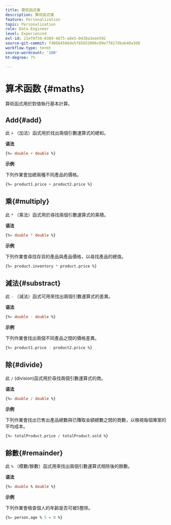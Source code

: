 ```yaml
---
title: 算術函式庫
description: 算術函式庫
feature: Personalization
topic: Personalization
role: Data Engineer
level: Experienced
exl-id: 21ef8f50-8389-4675-a8e5-0438a3eee592
source-git-commit: f4068450dde5f85652096c09e7f817dbab40a3d8
workflow-type: tm+mt
source-wordcount: '180'
ht-degree: 7%

---
```


# 算术函数 {#maths}

算術函式用於對值執行基本計算。

## Add{#add}

此 `+` （加法）函式用於找出兩個引數運算式的總和。

**语法**

```sql
{%= double + double %}
```

**示例**

下列作業會加總兩種不同產品的價格。

```sql
{%= product1.price + product2.price %}
```

## 乘{#multiply}

此 `*` （乘法）函式用於尋找兩個引數運算式的乘積。

**语法**

```sql
{%= double * double %}
```

**示例**

下列作業會尋找存貨的產品與產品價格，以尋找產品的總值。

```sql
{%= product.inventory * product.price %}
```

## 減法{#substract}

此 `-` （減法）函式可用來找出兩個引數運算式的差異。

**语法**

```sql
{%= double - double %}
```

**示例**

下列作業會找出兩個不同產品之間的價格差異。

```sql
{%= product1.price - product2.price %}
```

## 除{#divide}

此 `/` (division)函式用於尋找兩個引數運算式的商。

**语法**

```sql
{%= double / double %}
```

**示例**

下列作業會找出已售出產品總數與已賺取金額總數之間的商數，以檢視每個專案的平均成本。

```sql
{%= totalProduct.price / totalProduct.sold %}
```

## 餘數{#remainder}

此 `%` （模數/餘數）函式用來找出兩個引數運算式相除後的餘數。

**语法**

```sql
{%= double % double %}
```

**示例**

下列作業會檢查個人的年齡是否可被5整除。

```sql
{%= person.age % 5 = 0 %}
```
